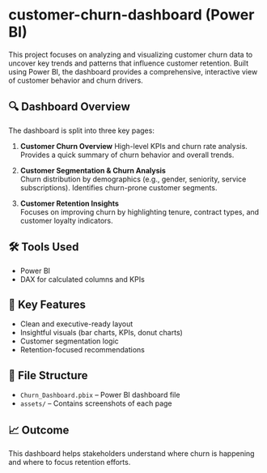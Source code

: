 # customer-churn-dashboard (Power BI)
This project focuses on analyzing and visualizing customer churn data to uncover key trends and patterns that influence customer retention. Built using Power BI, the dashboard provides a comprehensive, interactive view of customer behavior and churn drivers.

## 🔍 Dashboard Overview

The dashboard is split into three key pages:

1. **Customer Churn Overview**
   High-level KPIs and churn rate analysis. Provides a quick summary of churn behavior and overall trends.

2. **Customer Segmentation & Churn Analysis**  
   Churn distribution by demographics (e.g., gender, seniority, service subscriptions). Identifies churn-prone customer segments.

3. **Customer Retention Insights**  
   Focuses on improving churn by highlighting tenure, contract types, and customer loyalty indicators.

## 🛠 Tools Used
- Power BI
- DAX for calculated columns and KPIs

## 📎 Key Features
- Clean and executive-ready layout
- Insightful visuals (bar charts, KPIs, donut charts)
- Customer segmentation logic
- Retention-focused recommendations

## 📁 File Structure
- `Churn_Dashboard.pbix` – Power BI dashboard file
- `assets/` – Contains screenshots of each page

## 📈 Outcome
This dashboard helps stakeholders understand where churn is happening and where to focus retention efforts.


